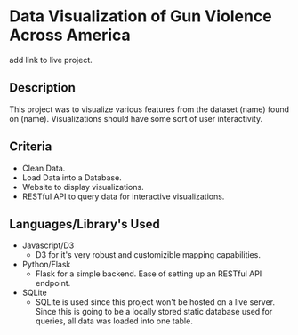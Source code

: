# Data Visualization of Gun Violence Across America

add link to live project.

## Description
This project was to visualize various features from the dataset (name) found on (name).  Visualizations should have some sort of user interactivity.

## Criteria
- Clean Data.
- Load Data into a Database.
- Website to display visualizations.
- RESTful API to query data for interactive visualizations.

## Languages/Library's Used
- Javascript/D3
  - D3 for it's very robust and customizible mapping capabilities.
- Python/Flask
  - Flask for a simple backend.  Ease of setting up an RESTful API endpoint.
- SQLite
  - SQLite is used since this project won't be hosted on a live server.  Since this is going to be a locally stored static database used for queries, all data was loaded into one table.
